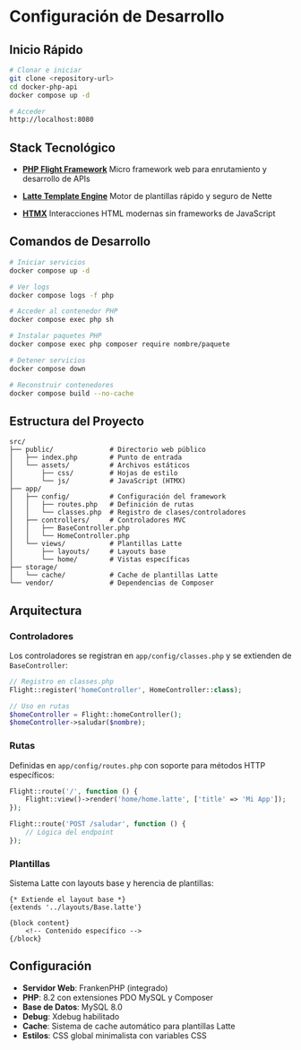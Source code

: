 # Configuración de Desarrollo

## Inicio Rápido

```bash
# Clonar e iniciar
git clone <repository-url>
cd docker-php-api
docker compose up -d

# Acceder
http://localhost:8080
```

## Stack Tecnológico

- **[PHP Flight Framework](https://flightphp.com/)**
  Micro framework web para enrutamiento y desarrollo de APIs

- **[Latte Template Engine](https://latte.nette.org/en/)**
  Motor de plantillas rápido y seguro de Nette

- **[HTMX](https://htmx.org/)**
  Interacciones HTML modernas sin frameworks de JavaScript

## Comandos de Desarrollo

```bash
# Iniciar servicios
docker compose up -d

# Ver logs
docker compose logs -f php

# Acceder al contenedor PHP
docker compose exec php sh

# Instalar paquetes PHP
docker compose exec php composer require nombre/paquete

# Detener servicios
docker compose down

# Reconstruir contenedores
docker compose build --no-cache
```

## Estructura del Proyecto

```
src/
├── public/              # Directorio web público
│   ├── index.php        # Punto de entrada
│   └── assets/          # Archivos estáticos
│       ├── css/         # Hojas de estilo
│       └── js/          # JavaScript (HTMX)
├── app/
│   ├── config/          # Configuración del framework
│   │   ├── routes.php   # Definición de rutas
│   │   └── classes.php  # Registro de clases/controladores
│   ├── controllers/     # Controladores MVC
│   │   ├── BaseController.php
│   │   └── HomeController.php
│   └── views/           # Plantillas Latte
│       ├── layouts/     # Layouts base
│       └── home/        # Vistas específicas
├── storage/
│   └── cache/           # Cache de plantillas Latte
└── vendor/              # Dependencias de Composer
```

## Arquitectura

### Controladores
Los controladores se registran en `app/config/classes.php` y se extienden de `BaseController`:

```php
// Registro en classes.php
Flight::register('homeController', HomeController::class);

// Uso en rutas
$homeController = Flight::homeController();
$homeController->saludar($nombre);
```

### Rutas
Definidas en `app/config/routes.php` con soporte para métodos HTTP específicos:

```php
Flight::route('/', function () {
    Flight::view()->render('home/home.latte', ['title' => 'Mi App']);
});

Flight::route('POST /saludar', function () {
    // Lógica del endpoint
});
```

### Plantillas
Sistema Latte con layouts base y herencia de plantillas:

```latte
{* Extiende el layout base *}
{extends '../layouts/Base.latte'}

{block content}
    <!-- Contenido específico -->
{/block}
```

## Configuración

- **Servidor Web**: FrankenPHP (integrado)
- **PHP**: 8.2 con extensiones PDO MySQL y Composer
- **Base de Datos**: MySQL 8.0
- **Debug**: Xdebug habilitado
- **Cache**: Sistema de cache automático para plantillas Latte
- **Estilos**: CSS global minimalista con variables CSS